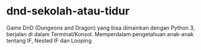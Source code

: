 # dnd-sekolah-atau-tidur
Game DnD (Dungeons and Dragon) yang bisa dimainkan dengan Python 3, berjalan di dalam Terminal/Konsol. Memperdalam pengetahuan anak-anak tentang IF, Nested IF dan Looping
